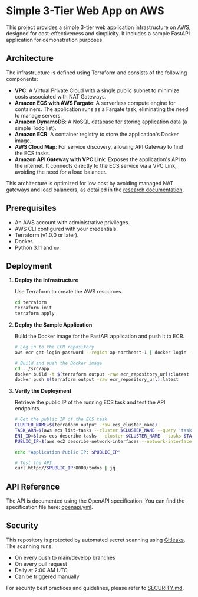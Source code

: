 # Simple 3-Tier Web App on AWS

This project provides a simple 3-tier web application infrastructure on AWS, designed for cost-effectiveness and simplicity. It includes a sample FastAPI application for demonstration purposes.

## Architecture

The infrastructure is defined using Terraform and consists of the following components:

*   **VPC**: A Virtual Private Cloud with a single public subnet to minimize costs associated with NAT Gateways.
*   **Amazon ECS with AWS Fargate**: A serverless compute engine for containers. The application runs as a Fargate task, eliminating the need to manage servers.
*   **Amazon DynamoDB**: A NoSQL database for storing application data (a simple Todo list).
*   **Amazon ECR**: A container registry to store the application's Docker image.
*   **AWS Cloud Map**: For service discovery, allowing API Gateway to find the ECS tasks.
*   **Amazon API Gateway with VPC Link**: Exposes the application's API to the internet. It connects directly to the ECS service via a VPC Link, avoiding the need for a load balancer.

This architecture is optimized for low cost by avoiding managed NAT gateways and load balancers, as detailed in the [research documentation](./specs/001-aws-3tier-webapp/research.md).

## Prerequisites

- An AWS account with administrative privileges.
- AWS CLI configured with your credentials.
- Terraform (v1.0.0 or later).
- Docker.
- Python 3.11 and `uv`.

## Deployment

1.  **Deploy the Infrastructure**

    Use Terraform to create the AWS resources.

    ```bash
    cd terraform
    terraform init
    terraform apply
    ```

2.  **Deploy the Sample Application**

    Build the Docker image for the FastAPI application and push it to ECR.

    ```bash
    # Log in to the ECR repository
    aws ecr get-login-password --region ap-northeast-1 | docker login --username AWS --password-stdin $(terraform output -raw ecr_repository_url)

    # Build and push the Docker image
    cd ../src/app
    docker build -t $(terraform output -raw ecr_repository_url):latest .
    docker push $(terraform output -raw ecr_repository_url):latest
    ```

3.  **Verify the Deployment**

    Retrieve the public IP of the running ECS task and test the API endpoints.

    ```bash
    # Get the public IP of the ECS task
    CLUSTER_NAME=$(terraform output -raw ecs_cluster_name)
    TASK_ARN=$(aws ecs list-tasks --cluster $CLUSTER_NAME --query 'taskArns[0]' --output text)
    ENI_ID=$(aws ecs describe-tasks --cluster $CLUSTER_NAME --tasks $TASK_ARN --query 'tasks[0].attachments[0].details[?name==`networkInterfaceId`].value' --output text)
    PUBLIC_IP=$(aws ec2 describe-network-interfaces --network-interface-ids $ENI_ID --query 'NetworkInterfaces[0].Association.PublicIp' --output text)

    echo "Application Public IP: $PUBLIC_IP"

    # Test the API
    curl http://$PUBLIC_IP:8000/todos | jq
    ```

## API Reference

The API is documented using the OpenAPI specification. You can find the specification file here: [openapi.yml](./specs/001-aws-3tier-webapp/contracts/openapi.yml).

## Security

This repository is protected by automated secret scanning using [Gitleaks](https://github.com/gitleaks/gitleaks). The scanning runs:
- On every push to main/develop branches
- On every pull request
- Daily at 2:00 AM UTC
- Can be triggered manually

For security best practices and guidelines, please refer to [SECURITY.md](./SECURITY.md).
